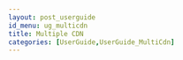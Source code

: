 ```yaml
---
layout: post_userguide
id_menu: ug_multicdn
title: Multiple CDN
categories: [UserGuide,UserGuide_MultiCdn]
---
```

